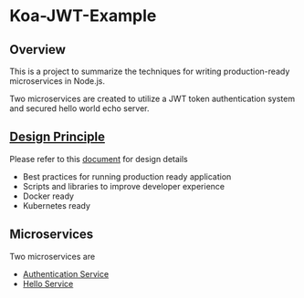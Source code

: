 # Koa-JWT-Example

## Overview

This is a project to summarize the techniques for writing production-ready microservices in Node.js.

Two microservices are created to utilize a JWT token authentication system and secured hello world echo server.

## [Design Principle](./DESIGN.md)

Please refer to this [document](./DESIGN.md) for design details

- Best practices for running production ready application
- Scripts and libraries to improve developer experience
- Docker ready
- Kubernetes ready

## Microservices

Two microservices are

- [Authentication Service](./auth-service)
- [Hello Service](./hello-service)
